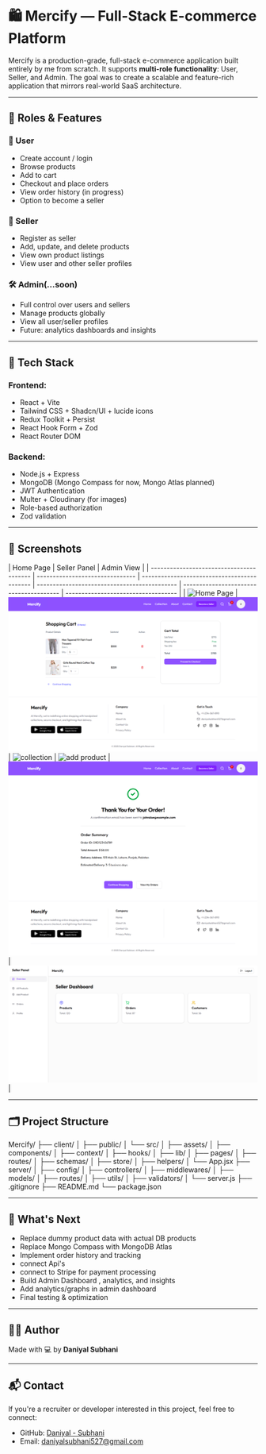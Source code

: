 # 🛍️ Mercify — Full-Stack E-commerce Platform

Mercify is a production-grade, full-stack e-commerce application built entirely by me from scratch. It supports **multi-role functionality**: User, Seller, and Admin. The goal was to create a scalable and feature-rich application that mirrors real-world SaaS architecture.

---

## 🔑 Roles & Features

### 👤 User

- Create account / login
- Browse products
- Add to cart
- Checkout and place orders
- View order history (in progress)
- Option to become a seller

### 🛒 Seller

- Register as seller
- Add, update, and delete products
- View own product listings
- View user and other seller profiles

### 🛠️ Admin(...soon)

- Full control over users and sellers
- Manage products globally
- View all user/seller profiles
- Future: analytics dashboards and insights

---

## 🚀 Tech Stack

### Frontend:

- React + Vite
- Tailwind CSS + Shadcn/UI + lucide icons
- Redux Toolkit + Persist
- React Hook Form + Zod
- React Router DOM

### Backend:

- Node.js + Express
- MongoDB (Mongo Compass for now, Mongo Atlas planned)
- JWT Authentication
- Multer + Cloudinary (for images)
- Role-based authorization
- Zod validation

---

## 📸 Screenshots

| Home Page                                | Seller Panel                    | Admin View                                  |
| ---------------------------------------- | ------------------------------- | ------------------------------------------- | -------------------------------------------- | --------------------------------------- | ----------------------------------- |
| ![Home Page](./screenshots/homepage.png) | ![cart](./screenshots/cart.png) | ![collection](./screenshots/collection.png) | ![add product](./screenshots/addproduct.png) | ![checkout](./screenshots/checkout.png) | ![seller](./screenshots/seller.png) |

---

## 🗂️ Project Structure

Mercify/
├── client/
│   ├── public/
│   └── src/
│       ├── assets/
│       ├── components/
│       ├── context/
│       ├── hooks/
│       ├── lib/
│       ├── pages/
│       ├── routes/
│       ├── schemas/
│       ├── store/
│       ├── helpers/
│       └── App.jsx
├── server/
│   ├── config/
│   ├── controllers/
│   ├── middlewares/
│   ├── models/
│   ├── routes/
│   ├── utils/
│   ├── validators/
│   └── server.js
├── .gitignore
├── README.md
└── package.json


---

## 🎯 What's Next

- Replace dummy product data with actual DB products
- Replace Mongo Compass with MongoDB Atlas
- Implement order history and tracking
- connect Api's
- connect to Stripe for payment processing
- Build Admin Dashboard , analytics, and insights
- Add analytics/graphs in admin dashboard
- Final testing & optimization

---

## 👨‍💻 Author

Made with 💻 by **Daniyal Subhani**

---

## 📬 Contact

If you're a recruiter or developer interested in this project, feel free to connect:

- GitHub: [Daniyal - Subhani](https://github.com/daniyal-subhani)
- Email: daniyalsubhani527@gmail.com
